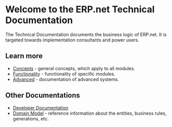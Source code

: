 # Welcome to the ERP.net Technical Documentation

The Technical Documentation documents the business logic of ERP.net.
It is targeted towards implementation consultants and power users.

## Learn more

- [Concepts](~/concepts/overview.md) - general concepts, which apply to all modules.
- [Functionality](~/modules/overview.md) - functionality of specific modules.
- [Advanced](~/advanced/overview.md) - documentation of advanced systems.

## Other Documentations
- [Developer Documentation](/dev)
- [Domain Model](/model) - reference information about the entities, business rules, generations, etc.
